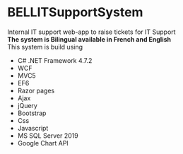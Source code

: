 # BELLITSupportSystem
Internal IT support web-app to raise tickets for IT Support<br>
<strong>The system is Bilingual available in French and English</strong><br>
This system is build using
<ul><li>C# .NET Framework 4.7.2</li><li> WCF</li><li> MVC5</li><li> EF6</li><li> Razor pages</li><li> Ajax</li><li> jQuery</li><li> Bootstrap</li><li> Css</li><li> Javascript</li><li> MS SQL Server 2019</li><li> Google Chart API</li></ul>
